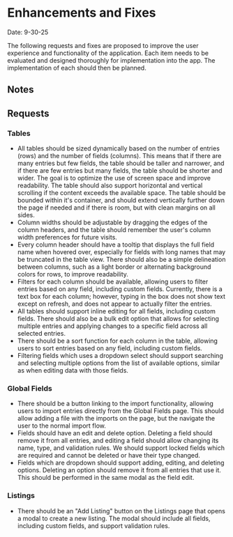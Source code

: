 # Enhancements and Fixes

Date: 9-30-25

The following requests and fixes are proposed to improve the user experience and functionality of the application. Each item needs to be evaluated and designed thoroughly for implementation into the app. The implementation of each should then be planned.

## Notes

## Requests

### Tables

- All tables should be sized dynamically based on the number of entries (rows) and the number of fields (columns). This means that if there are many entries but few fields, the table should be taller and narrower, and if there are few entries but many fields, the table should be shorter and wider. The goal is to optimize the use of screen space and improve readability. The table should also support horizontal and vertical scrolling if the content exceeds the available space. The table should be bounded within it's container, and should extend vertically further down the page if needed and if there is room, but with clean margins on all sides.
- Column widths should be adjustable by dragging the edges of the column headers, and the table should remember the user's column width preferences for future visits.
- Every column header should have a tooltip that displays the full field name when hovered over, especially for fields with long names that may be truncated in the table view. There should also be a simple delineation between columns, such as a light border or alternating background colors for rows, to improve readability.
- Filters for each column should be available, allowing users to filter entries based on any field, including custom fields. Currently, there is a text box for each column; however, typing in the box does not show text except on refresh, and does not appear to actually filter the entries.
- All tables should support inline editing for all fields, including custom fields. There should also be a bulk edit option that allows for selecting multiple entries and applying changes to a specific field across all selected entries.
- There should be a sort function for each column in the table, allowing users to sort entries based on any field, including custom fields.
- Filtering fields which uses a dropdown select should support searching and selecting multiple options from the list of available options, similar as when editing data with those fields.

### Global Fields

- There should be a button linking to the import functionality, allowing users to import entries directly from the Global Fields page. This should allow adding a file with the imports on the page, but the navigate the user to the normal import flow.
- Fields should have an edit and delete option. Deleting a field should remove it from all entries, and editing a field should allow changing its name, type, and validation rules. We should support locked fields which are required and cannot be deleted or have their type changed.
- Fields which are dropdown should support adding, editing, and deleting options. Deleting an option should remove it from all entries that use it. This should be performed in the same modal as the field edit.

### Listings

- There should be an "Add Listing" button on the Listings page that opens a modal to create a new listing. The modal should include all fields, including custom fields, and support validation rules.
